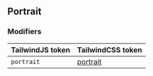 ## Portrait


### Modifiers

| TailwindJS token | TailwindCSS token |
| ----- | ----- |
| `portrait` | [portrait](https://tailwindcss.com/docs/hover-focus-and-other-states#viewport-orientation) |